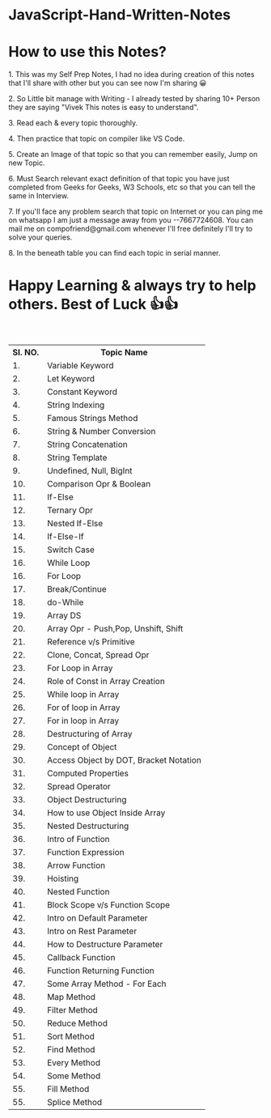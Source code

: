 # JavaScript-Hand-Written-Notes
# How to use this Notes?
<p>1. This was my Self Prep Notes, I had no idea during creation of this notes that I'll share with other but you can see now I'm sharing 😀</p>
<p>2. So Little bit manage with Writing - I already tested by sharing 10+ Person they are saying  "Vivek This notes is easy to understand".</p>
<p>3. Read each & every topic thoroughly.</p>
<p>4. Then practice that topic on compiler like VS Code.</p>
<p>5. Create an Image of that topic so that you can remember easily, Jump on new Topic.</p>
<p>6. Must Search relevant exact definition of that topic you have just completed from Geeks for Geeks, W3 Schools, etc so that you can tell the same in Interview.</p>
<p>7. If you'll face any problem search that topic on Internet or you can ping me on whatsapp I am just a message away from you --7667724608. You can mail me on compofriend@gmail.com whenever I'll free definitely I'll try to solve your queries.</p>
<p>8. In the beneath table you can find each topic in serial manner.</p>

# Happy Learning & always try to help others. Best of Luck 👍👍


<br>
<table>
  <tr>
    <th>SI. NO.</th>
    <th>Topic Name</th>
  </tr>
  <tr>
    <td>1.</td>
    <td>Variable Keyword</td>
  </tr>
  <tr>
    <td>2.</td>
    <td>Let Keyword</td>
  </tr>
  <tr>
    <td>3.</td>
    <td>Constant Keyword</td>
  </tr>
  <tr>
    <td>4.</td>
    <td>String Indexing</td>
  </tr>
  <tr>
    <td>5.</td>
    <td>Famous Strings Method</td>
  </tr>
  <tr>
    <td>6.</td>
    <td>String & Number Conversion</td>
  </tr>
  <tr>
    <td>7.</td>
    <td>String Concatenation</td>
  </tr>
  <tr>
    <td>8.</td>
    <td>String Template</td>
  </tr>
  <tr>
    <td>9.</td>
    <td>Undefined, Null, BigInt</td>
  </tr>
  <tr>
    <td>10.</td>
    <td>Comparison Opr & Boolean</td>
  </tr>
  <tr>
    <td>11.</td>
    <td>If-Else</td>
  </tr>
  <tr>
    <td>12.</td>
    <td>Ternary Opr</td>
  </tr>
  <tr>
    <td>13.</td>
    <td>Nested If-Else</td>
  </tr>
  <tr>
    <td>14.</td>
    <td>If-Else-If</td>
  </tr>
  <tr>
    <td>15.</td>
    <td>Switch Case</td>
  </tr>
  <tr>
    <td>16.</td>
    <td>While Loop</td>
  </tr>
  <tr>
    <td>16.</td>
    <td>For Loop</td>
  </tr>
  <tr>
    <td>17.</td>
    <td>Break/Continue</td>
  </tr>
  <tr>
    <td>18.</td>
    <td>do-While</td>
  </tr>
  <tr>
    <td>19.</td>
    <td>Array DS</td>
  </tr>
   <tr>
    <td>20.</td>
    <td>Array Opr - Push,Pop, Unshift, Shift</td>
  </tr>
  <tr>
    <td>21.</td>
    <td>Reference v/s Primitive</td>
  </tr>
  <tr>
    <td>22.</td>
    <td>Clone, Concat, Spread Opr</td>
  </tr>
  <tr>
    <td>23.</td>
    <td>For Loop in Array</td>
  </tr>
  <tr>
    <td>24.</td>
    <td>Role of Const in Array Creation</td>
  </tr>
  <tr>
    <td>25.</td>
    <td>While loop in Array</td>
  </tr>
  <tr>
    <td>26.</td>
    <td>For of loop in Array</td>
  </tr>
   <tr>
    <td>27.</td>
    <td>For in loop in Array</td>
  </tr>
  <tr>
    <td>28.</td>
    <td>Destructuring of Array</td>
  </tr>
  <tr>
    <td>29.</td>
    <td>Concept of Object</td>
  </tr>
  <tr>
    <td>30.</td>
    <td>Access Object by DOT, Bracket Notation</td>
  </tr>
  <tr>
    <td>31.</td>
    <td>Computed Properties</td>
  </tr>
  <tr>
    <td>32.</td>
    <td>Spread Operator</td>
  </tr>
  <tr>
    <td>33.</td>
    <td>Object Destructuring</td>
  </tr>
  <tr>
    <td>34.</td>
    <td>How to use Object Inside Array</td>
  </tr>
  <tr>
    <td>35.</td>
    <td>Nested Destructuring</td>
  </tr>
  <tr>
    <td>36.</td>
    <td>Intro of Function</td>
  </tr>
  <tr>
    <td>37.</td>
    <td>Function Expression</td>
  </tr>
  <tr>
    <td>38.</td>
    <td>Arrow Function</td>
  </tr>
  <tr>
    <td>39.</td>
    <td>Hoisting</td>
  </tr>
  <tr>
    <td>40.</td>
    <td>Nested Function</td>
  </tr>
  <tr>
    <td>41.</td>
    <td>Block Scope v/s Function Scope</td>
  </tr>
  <tr>
    <td>42.</td>
    <td>Intro on Default Parameter</td>
  </tr>
  <tr>
    <td>43.</td>
    <td>Intro on Rest Parameter</td>
  </tr>
   <tr>
    <td>44.</td>
    <td>How to Destructure Parameter</td>
  </tr>
   <tr>
    <td>45.</td>
    <td>Callback Function</td>
  </tr>
  <tr>
    <td>46.</td>
    <td>Function Returning Function</td>
  </tr>
  <tr>
    <td>47.</td>
    <td>Some Array Method - For Each</td>
  </tr>
  <tr>
    <td>48.</td>
    <td>Map Method</td>
  </tr>
  <tr>
    <td>49.</td>
    <td>Filter Method</td>
  </tr>
  <tr>
    <td>50.</td>
    <td>Reduce Method</td>
  </tr>
  <tr>
    <td>51.</td>
    <td>Sort Method</td>
  </tr>
  <tr>
    <td>52.</td>
    <td>Find Method</td>
  </tr>
  <tr>
    <td>53.</td>
    <td>Every Method</td>
  </tr>
  <tr>
    <td>54.</td>
    <td>Some Method</td>
  </tr>
  <tr>
    <td>55.</td>
    <td>Fill Method</td>
  </tr>
  <tr>
    <td>55.</td>
    <td>Splice Method</td>
  </tr>
  </table>
